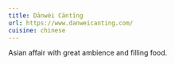 ```yaml
---
title: Dānwèi Cāntīng
url: https://www.danweicanting.com/
cuisine: chinese
---
```

Asian affair with great ambience and filling food.